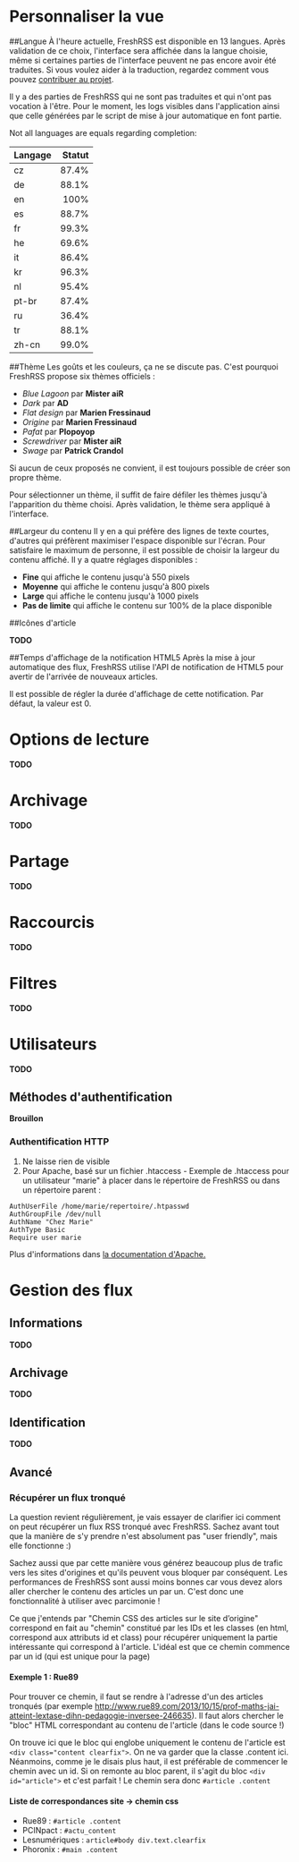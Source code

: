 # Personnaliser la vue

##Langue
À l'heure actuelle, FreshRSS est disponible en 13 langues. Après validation de ce choix, l'interface sera affichée dans la langue choisie, même si certaines parties de l'interface peuvent ne pas encore avoir été traduites. Si vous voulez aider à la traduction, regardez comment vous pouvez [contribuer au projet](../contributing.md#contribute-to-internationalization-i18n).

Il y a des parties de FreshRSS qui ne sont pas traduites et qui n'ont pas vocation à l'être. Pour le moment, les logs visibles dans l'application ainsi que celle générées par le script de mise à jour automatique en font partie.

Not all languages are equals regarding completion:

| Langage  | Statut     |
|----------|-----------:|
| cz       | 87.4%      |
| de       | 88.1%      |
| en       | 100%       |
| es       | 88.7%      |
| fr       | 99.3%      |
| he       | 69.6%      |
| it       | 86.4%      |
| kr       | 96.3%      |
| nl       | 95.4%      |
| pt-br    | 87.4%      |
| ru       | 36.4%      |
| tr       | 88.1%      |
| zh-cn    | 99.0%      |

##Thème
Les goûts et les couleurs, ça ne se discute pas. C'est pourquoi FreshRSS propose six thèmes officiels :

 * *Blue Lagoon* par **Mister aiR**
 * *Dark* par **AD**
 * *Flat design* par **Marien Fressinaud**
 * *Origine* par **Marien Fressinaud**
 * *Pafat* par **Plopoyop**
 * *Screwdriver* par **Mister aiR**
 * *Swage* par **Patrick Crandol**

Si aucun de ceux proposés ne convient, il est toujours possible de créer son propre thème.

Pour sélectionner un thème, il suffit de faire défiler les thèmes jusqu'à l'apparition du thème choisi. Après validation, le thème sera appliqué à l'interface.

##Largeur du contenu
Il y en a qui préfère des lignes de texte courtes, d'autres qui préfèrent maximiser l'espace disponible sur l'écran. Pour satisfaire le maximum de personne, il est possible de choisir la largeur du contenu affiché. Il y a quatre réglages disponibles :

 * **Fine** qui affiche le contenu jusqu'à 550 pixels
 * **Moyenne** qui affiche le contenu jusqu'à 800 pixels
 * **Large** qui affiche le contenu jusqu'à 1000 pixels
 * **Pas de limite** qui affiche le contenu sur 100% de la place disponible

##Icônes d'article

**TODO**

##Temps d'affichage de la notification HTML5
Après la mise à jour automatique des flux, FreshRSS utilise l'API de notification de HTML5 pour avertir de l'arrivée de nouveaux articles.

Il est possible de régler la durée d'affichage de cette notification. Par défaut, la valeur est 0.

# Options de lecture

**TODO**

# Archivage

**TODO**

# Partage

**TODO**

# Raccourcis

**TODO**

# Filtres

**TODO**

# Utilisateurs

**TODO**

## Méthodes d'authentification

**Brouillon**

### Authentification HTTP

 1.  Ne laisse rien de visible
 2.  Pour Apache, basé sur un fichier .htaccess
    - Exemple de .htaccess pour un utilisateur "marie" à placer dans le répertoire de FreshRSS ou dans un répertoire parent :

```
AuthUserFile /home/marie/repertoire/.htpasswd
AuthGroupFile /dev/null
AuthName "Chez Marie"
AuthType Basic
Require user marie
```

Plus d'informations dans [la documentation d'Apache.](http://httpd.apache.org/docs/trunk/howto/auth.html#gettingitworking)


# Gestion des flux

## Informations

**TODO**

## Archivage

**TODO**

## Identification

**TODO**

## Avancé

### Récupérer un flux tronqué

La question revient régulièrement, je vais essayer de clarifier ici comment on peut récupérer un flux RSS tronqué avec FreshRSS. Sachez avant tout que la manière de s'y prendre n'est absolument pas "user friendly", mais elle fonctionne :)

Sachez aussi que par cette manière vous générez beaucoup plus de trafic vers les sites d'origines et qu'ils peuvent vous bloquer par conséquent. Les performances de FreshRSS sont aussi moins bonnes car vous devez alors aller chercher le contenu des articles un par un. C'est donc une fonctionnalité à utiliser avec parcimonie !

Ce que j'entends par "Chemin CSS des articles sur le site d’origine" correspond en fait au "chemin" constitué par les IDs et les classes (en html, correspond aux attributs id et class) pour récupérer uniquement la partie intéressante qui correspond à l'article. L'idéal est que ce chemin commence par un id (qui est unique pour la page)

#### Exemple 1 : Rue89

Pour trouver ce chemin, il faut se rendre à l'adresse d'un des articles tronqués (par exemple http://www.rue89.com/2013/10/15/prof-maths-jai-atteint-lextase-dihn-pedagogie-inversee-246635). Il faut alors chercher le "bloc" HTML correspondant au contenu de l'article (dans le code source !)

On trouve ici que le bloc qui englobe uniquement le contenu de l'article est ```<div class="content clearfix">```. On ne va garder que la classe .content ici. Néanmoins, comme je le disais plus haut, il est préférable de commencer le chemin avec un id. Si on remonte au bloc parent, il s'agit du bloc ```<div id="article">``` et c'est parfait ! Le chemin sera donc ```#article .content```

#### Liste de correspondances site -> chemin css

*  Rue89 : ```#article .content```
*  PCINpact : ```#actu_content```
*  Lesnumériques : ```article#body div.text.clearfix```
*  Phoronix : ```#main .content```
